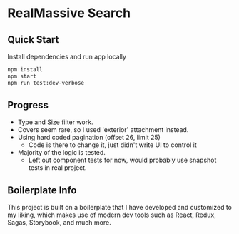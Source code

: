 # RealMassive Search

## Quick Start
Install dependencies and run app locally
```bash
npm install
npm start
npm run test:dev-verbose
```
## Progress
 - Type and Size filter work.
 - Covers seem rare, so I used 'exterior' attachment instead.
 - Using hard coded pagination (offset 26, limit 25)
   - Code is there to change it, just didn't write UI to control it
 - Majority of the logic is tested.
   - Left out component tests for now, would probably use snapshot tests in real project.

## Boilerplate Info
This project is built on a boilerplate that I have developed and customized to my liking, which makes use of modern dev tools such as React, Redux, Sagas, Storybook, and much more.
